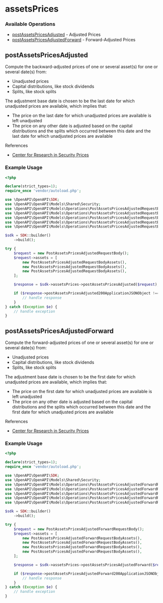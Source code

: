 # assetsPrices

### Available Operations

* [postAssetsPricesAdjusted](#postassetspricesadjusted) - Adjusted Prices
* [postAssetsPricesAdjustedForward](#postassetspricesadjustedforward) - Forward-Adjusted Prices

## postAssetsPricesAdjusted

Compute the backward-adjusted prices of one or several asset(s) for one or several date(s) from:
* Unadjusted prices
* Capital distributions, like stock dividends
* Splits, like stock splits

The adjustment base date is chosen to be the last date for which unadjusted prices are available, which implies that:
* The price on the last date for which unadjusted prices are available is left unadjusted
* The price on any other date is adjusted based on the capital distributions and the splits which occurred between this date and the last date for which unadjusted prices are available

References
* [Center for Research in Security Prices](https://www.crsp.org/products/documentation/crsp-calculations)


### Example Usage

```php
<?php

declare(strict_types=1);
require_once 'vendor/autoload.php';

use \OpenAPI\OpenAPI\SDK;
use \OpenAPI\OpenAPI\Models\Shared\Security;
use \OpenAPI\OpenAPI\Models\Operations\PostAssetsPricesAdjustedRequestBody;
use \OpenAPI\OpenAPI\Models\Operations\PostAssetsPricesAdjustedRequestBodyAssets;
use \OpenAPI\OpenAPI\Models\Operations\PostAssetsPricesAdjustedRequestBodyAssetsAssetDividends;
use \OpenAPI\OpenAPI\Models\Operations\PostAssetsPricesAdjustedRequestBodyAssetsAssetPrices;
use \OpenAPI\OpenAPI\Models\Operations\PostAssetsPricesAdjustedRequestBodyAssetsAssetSplits;

$sdk = SDK::builder()
    ->build();

try {
    $request = new PostAssetsPricesAdjustedRequestBody();
    $request->assets = [
        new PostAssetsPricesAdjustedRequestBodyAssets(),
        new PostAssetsPricesAdjustedRequestBodyAssets(),
        new PostAssetsPricesAdjustedRequestBodyAssets(),
    ];

    $response = $sdk->assetsPrices->postAssetsPricesAdjusted($request);

    if ($response->postAssetsPricesAdjusted200ApplicationJSONObject !== null) {
        // handle response
    }
} catch (Exception $e) {
    // handle exception
}
```

## postAssetsPricesAdjustedForward

Compute the forward-adjusted prices of one or several asset(s) for one or several date(s) from:
* Unadjusted prices
* Capital distributions, like stock dividends
* Splits, like stock splits

The adjustment base date is chosen to be the first date for which unadjusted prices are available, which implies that:
* The price on the first date for which unadjusted prices are available is left unadjusted
* The price on any other date is adjusted based on the capital distributions and the splits which occurred between this date and the first date for which unadjusted prices are available

References
* [Center for Research in Security Prices](https://www.crsp.org/products/documentation/crsp-calculations)


### Example Usage

```php
<?php

declare(strict_types=1);
require_once 'vendor/autoload.php';

use \OpenAPI\OpenAPI\SDK;
use \OpenAPI\OpenAPI\Models\Shared\Security;
use \OpenAPI\OpenAPI\Models\Operations\PostAssetsPricesAdjustedForwardRequestBody;
use \OpenAPI\OpenAPI\Models\Operations\PostAssetsPricesAdjustedForwardRequestBodyAssets;
use \OpenAPI\OpenAPI\Models\Operations\PostAssetsPricesAdjustedForwardRequestBodyAssetsAssetDividends;
use \OpenAPI\OpenAPI\Models\Operations\PostAssetsPricesAdjustedForwardRequestBodyAssetsAssetPrices;
use \OpenAPI\OpenAPI\Models\Operations\PostAssetsPricesAdjustedForwardRequestBodyAssetsAssetSplits;

$sdk = SDK::builder()
    ->build();

try {
    $request = new PostAssetsPricesAdjustedForwardRequestBody();
    $request->assets = [
        new PostAssetsPricesAdjustedForwardRequestBodyAssets(),
        new PostAssetsPricesAdjustedForwardRequestBodyAssets(),
        new PostAssetsPricesAdjustedForwardRequestBodyAssets(),
        new PostAssetsPricesAdjustedForwardRequestBodyAssets(),
    ];

    $response = $sdk->assetsPrices->postAssetsPricesAdjustedForward($request);

    if ($response->postAssetsPricesAdjustedForward200ApplicationJSONObject !== null) {
        // handle response
    }
} catch (Exception $e) {
    // handle exception
}
```

